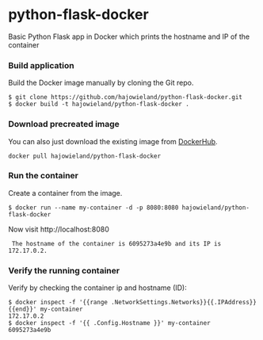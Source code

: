 # python-flask-docker
Basic Python Flask app in Docker which prints the hostname and IP of the container

### Build application
Build the Docker image manually by cloning the Git repo.
```
$ git clone https://github.com/hajowieland/python-flask-docker.git
$ docker build -t hajowieland/python-flask-docker .
```

### Download precreated image
You can also just download the existing image from [DockerHub](https://hub.docker.com/r/hajowieland/python-flask-docker/).
```
docker pull hajowieland/python-flask-docker
```

### Run the container
Create a container from the image.
```
$ docker run --name my-container -d -p 8080:8080 hajowieland/python-flask-docker
```

Now visit http://localhost:8080
```
 The hostname of the container is 6095273a4e9b and its IP is 172.17.0.2. 
```

### Verify the running container
Verify by checking the container ip and hostname (ID):
```
$ docker inspect -f '{{range .NetworkSettings.Networks}}{{.IPAddress}}{{end}}' my-container
172.17.0.2
$ docker inspect -f '{{ .Config.Hostname }}' my-container
6095273a4e9b
```



